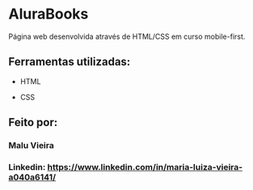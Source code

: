 # AluraBooks

Página web desenvolvida através de HTML/CSS em curso mobile-first.

## Ferramentas utilizadas:

* HTML

* CSS

## Feito por:

### Malu Vieira

### Linkedin: https://www.linkedin.com/in/maria-luiza-vieira-a040a6141/

